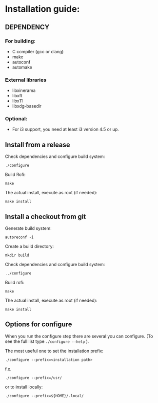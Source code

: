 # Installation guide:

## DEPENDENCY

### For building:

* C compiler (gcc or clang)
* make
* autoconf
* automake

### External libraries

* libxinerama
* libxft
* libx11
* libxdg-basedir

### Optional:

* For i3 support, you need at least i3 version 4.5 or up.



Install from a release
----------------------

Check dependencies and configure build system:

```
./configure
```

Build Rofi:

```
make
```

The actual install, execute as root (if needed):

```
make install
```


Install a checkout from git
---------------------------

Generate build system:

```
autoreconf -i
```

Create a build directory:

```
mkdir build
```

Check dependencies and configure build system:

```
../configure
```

Build rofi:

```
make
```

The actual install, execute as root (if needed):

```
make install
```


Options for configure
---------------------

When you run the configure step there are several you can configure. (To see the full list type
`./configure --help` ).

The most useful one to set the installation prefix:

```
./configure --prefix=<installation path>
```

f.e.

```
./configure --prefix=/usr/
```

or to install locally:

```
./configure --prefix=${HOME}/.local/
```

